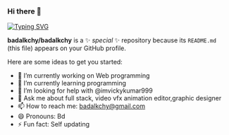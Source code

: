 ### Hi there 👋

[![Typing SVG](https://readme-typing-svg.herokuapp.com?color=%230BB10E&lines=Hi+I+am+web+developer)](https://git.io/typing-svg)

**badalkchy/badalkchy** is a ✨ _special_ ✨ repository because its `README.md` (this file) appears on your GitHub profile.

Here are some ideas to get you started:

- 🔭 I’m currently working on Web programming
- 🌱 I’m currently learning programming
- 🤔 I’m looking for help with @imvickykumar999
- 💬 Ask me about full stack, video vfx animation editor,graphic designer 
- 📫 How to reach me: badalkchy@gmail.com
- 😄 Pronouns: Bd
- ⚡ Fun fact: Self updating

<!--
- 👯 I’m looking to collaborate on...
 
--->
